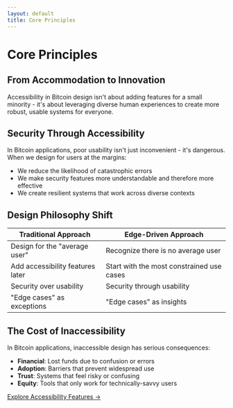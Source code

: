 ```yaml
---
layout: default
title: Core Principles
---
```


# Core Principles

## From Accommodation to Innovation

Accessibility in Bitcoin design isn't about adding features for a small minority - it's about leveraging diverse human experiences to create more robust, usable systems for everyone.

## Security Through Accessibility

In Bitcoin applications, poor usability isn't just inconvenient - it's dangerous. When we design for users at the margins:

- We reduce the likelihood of catastrophic errors
- We make security features more understandable and therefore more effective
- We create resilient systems that work across diverse contexts

## Design Philosophy Shift

| Traditional Approach | Edge-Driven Approach |
|----------------------|---------------------|
| Design for the "average user" | Recognize there is no average user |
| Add accessibility features later | Start with the most constrained use cases |
| Security over usability | Security through usability |
| "Edge cases" as exceptions | "Edge cases" as insights |

## The Cost of Inaccessibility

In Bitcoin applications, inaccessible design has serious consequences:

- **Financial**: Lost funds due to confusion or errors
- **Adoption**: Barriers that prevent widespread use
- **Trust**: Systems that feel risky or confusing
- **Equity**: Tools that only work for technically-savvy users

[Explore Accessibility Features →](features.html)
